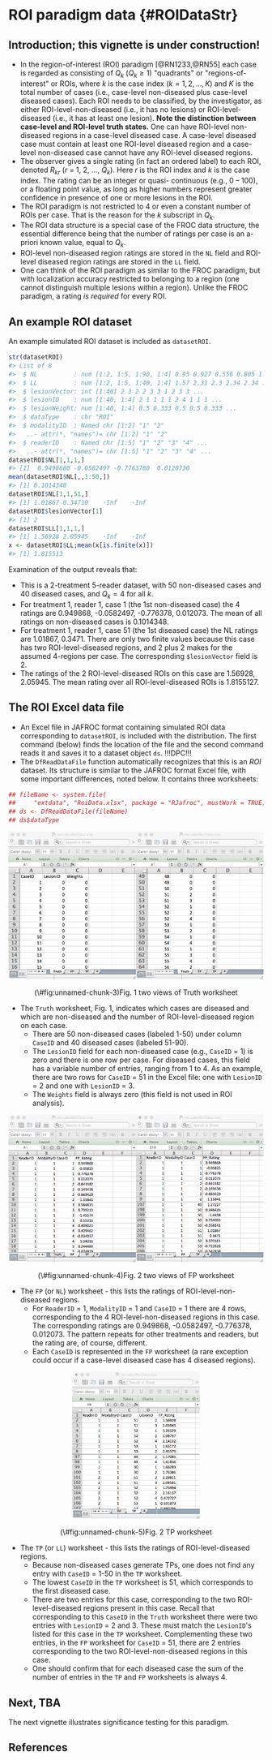 # ROI paradigm data {#ROIDataStr}





## Introduction; this vignette is under construction!
* In the region-of-interest (ROI) paradigm [@RN1233,@RN55] each case is regarded as consisting of ${Q_{k}}$ (${Q_{k}}\ge 1$) "quadrants" or "regions-of-interest" or ROIs, where *k* is the case index ($k=1,2,...,K$) and $K$ is the total number of cases (i.e., case-level non-diseased plus case-level diseased cases). Each ROI needs to be classified, by the investigator, as either ROI-level-non-diseased (i.e., it has no lesions) or ROI-level-diseased (i.e., it has at least one lesion). **Note the distinction between case-level and ROI-level truth states.** One can have ROI-level non-diseased regions in a case-level diseased case. A case-level diseased case must contain at least one ROI-level diseased region and a case-level non-diseased case cannot have any ROI-level diseased regions.
* The observer gives a single rating (in fact an ordered label) to each ROI, denoted ${R_{kr}}$ ($r$ = 1, 2, ..., ${Q_k}$). Here $r$ is the ROI index and $k$ is the case index. The rating can be an integer or quasi- continuous (e.g., 0 – 100), or a floating point value, as long as higher numbers represent greater confidence in presence of one or more lesions in the ROI.
* The ROI paradigm is not restricted to 4 or even a constant number of ROIs per case. That is the reason for the *k* subscript in ${Q_k}$.
* The ROI data structure is a special case of the FROC data structure, the essential difference being that the number of ratings per case is an a-priori known value, equal to ${Q_{k}}$.
* ROI-level non-diseased region ratings are stored in the `NL` field and ROI-level diseased region ratings are stored in the `LL` field.  
* One can think of the ROI paradigm as similar to the FROC paradigm, but with localization accuracy restricted to belonging to a region (one cannot distinguish multiple lesions within a region). Unlike the FROC paradigm, a rating *is required* for every ROI.

## An example ROI dataset
An example simulated ROI dataset is included as `datasetROI`.
  

```r
str(datasetROI)
#> List of 8
#>  $ NL          : num [1:2, 1:5, 1:90, 1:4] 0.95 0.927 0.556 0.805 1.421 ...
#>  $ LL          : num [1:2, 1:5, 1:40, 1:4] 1.57 2.31 2.3 2.34 2.34 ...
#>  $ lesionVector: int [1:40] 2 3 2 2 3 3 1 2 3 3 ...
#>  $ lesionID    : num [1:40, 1:4] 2 1 1 1 1 2 4 1 1 1 ...
#>  $ lesionWeight: num [1:40, 1:4] 0.5 0.333 0.5 0.5 0.333 ...
#>  $ dataType    : chr "ROI"
#>  $ modalityID  : Named chr [1:2] "1" "2"
#>   ..- attr(*, "names")= chr [1:2] "1" "2"
#>  $ readerID    : Named chr [1:5] "1" "2" "3" "4" ...
#>   ..- attr(*, "names")= chr [1:5] "1" "2" "3" "4" ...
datasetROI$NL[1,1,1,]
#> [1]  0.9498680 -0.0582497 -0.7763780  0.0120730
mean(datasetROI$NL[,,1:50,])
#> [1] 0.1014348
datasetROI$NL[1,1,51,]
#> [1] 1.01867 0.34710    -Inf    -Inf
datasetROI$lesionVector[1]
#> [1] 2
datasetROI$LL[1,1,1,]
#> [1] 1.56928 2.05945    -Inf    -Inf
x <- datasetROI$LL;mean(x[is.finite(x)])
#> [1] 1.815513
```

Examination of the output reveals that:

* This is a 2-treatment 5-reader dataset, with 50 non-diseased cases and 40 diseased cases, and ${Q_k}=4$ for all *k*.   
* For treatment 1, reader 1, case 1 (the 1st non-diseased case) the 4 ratings are 0.949868, -0.0582497, -0.776378, 0.012073. The mean of all ratings on non-diseased cases is 0.1014348.  
* For treatment 1, reader 1, case 51 (the 1st diseased case) the NL ratings are 1.01867, 0.3471. There are only two finite values because this case has two ROI-level-diseased regions, and 2 plus 2 makes for the assumed 4-regions per case. The corresponding `$lesionVector` field is 2.   
* The ratings of the 2 ROI-level-diseased ROIs on this case are 1.56928, 2.05945. The mean rating over all ROI-level-diseased ROIs is 1.8155127.  

## The ROI  Excel data file
* An Excel file in JAFROC format containing simulated ROI data corresponding to `datasetROI`, is included with the distribution. The first command (below) finds the location of the file and the second command reads it and saves it to a dataset object `ds`. !!!DPC!!! 
* The `DfReadDataFile` function automatically recognizes that this is an *ROI* dataset. Its structure is similar to the JAFROC format Excel file, with some important differences, noted below. It contains three worksheets: 


```r
## fileName <- system.file(
##     "extdata", "RoiData.xlsx", package = "RJafroc", mustWork = TRUE)
## ds <- DfReadDataFile(fileName)
## ds$dataType
```


<div class="figure" style="text-align: center">
<img src="images/ROI-Truth-1.png" alt="Fig. 1 two views of Truth worksheet" width="50%" height="20%" /><img src="images/ROI-Truth-2.png" alt="Fig. 1 two views of Truth worksheet" width="50%" height="20%" />
<p class="caption">(\#fig:unnamed-chunk-3)Fig. 1 two views of Truth worksheet</p>
</div>

* The `Truth` worksheet, Fig. 1, indicates which cases are diseased and which are non-diseased and the number of ROI-level-diseased region on each case.
    + There are 50 non-diseased cases (labeled 1-50) under column `CaseID` and 40 diseased cases (labeled 51-90).  
    + The `LesionID` field for each non-diseased case (e.g., `CaseID` = 1) is zero and there is one row per case. For diseased cases, this field has a variable number of entries, ranging from 1 to 4. As an example, there are two rows for `CaseID` = 51 in the Excel file: one with `LesionID` = 2 and one with `LesionID` = 3.   
    + The `Weights` field is always zero (this field is not used in ROI analysis).  

<div class="figure" style="text-align: center">
<img src="images/ROI-FP-1.png" alt="Fig. 2 two views of FP worksheet" width="50%" height="20%" /><img src="images/ROI-FP-2.png" alt="Fig. 2 two views of FP worksheet" width="50%" height="20%" />
<p class="caption">(\#fig:unnamed-chunk-4)Fig. 2 two views of FP worksheet</p>
</div>

* The `FP` (or `NL`)  worksheet - this lists the ratings of ROI-level-non-diseased regions.  
    + For `ReaderID` = 1, `ModalityID` = 1 and `CaseID` = 1 there are 4 rows, corresponding to the 4 ROI-level-non-diseased regions in this case. The corresponding ratings are 0.949868, -0.0582497, -0.776378, 0.012073. The pattern repeats for other treatments and readers, but the rating are, of course, different.  
    + Each `CaseID` is represented in the `FP` worksheet (a rare exception could occur if a case-level diseased case has 4 diseased regions).

<div class="figure" style="text-align: center">
<img src="images/ROI-TP-1.png" alt="Fig. 2 TP worksheet" width="50%" height="20%" />
<p class="caption">(\#fig:unnamed-chunk-5)Fig. 2 TP worksheet</p>
</div>

* The `TP` (or `LL`) worksheet - this lists the ratings of ROI-level-diseased regions.  
    + Because non-diseased cases generate TPs, one does not find any entry with `CaseID` = 1-50 in the `TP` worksheet.   
    + The lowest `CaseID` in the `TP` worksheet is 51, which corresponds to the first diseased case.   
    + There are two entries for this case, corresponding to the two ROI-level-diseased regions present in this case. Recall that corresponding to this `CaseID` in the `Truth` worksheet there were two entries with `LesionID` = 2 and 3. These must match the `LesionID`'s listed for this case in the `TP` worksheet. Complementing these two entries, in the `FP` worksheet for `CaseID` = 51, there are 2 entries corresponding to the two ROI-level-non-diseased regions in this case.   
    + One should confirm that for each diseased case the sum of the number of entries in the `TP` and `FP` worksheets is always 4.  


## Next, TBA
The next vignette illustrates significance testing for this paradigm.  

## References  
